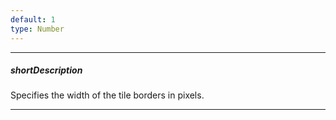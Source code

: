 ```yaml
---
default: 1
type: Number
---
```

---
##### shortDescription
Specifies the width of the tile borders in pixels.

---
